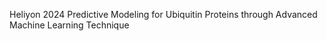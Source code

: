 Heliyon 2024
Predictive Modeling for Ubiquitin Proteins through Advanced Machine Learning
Technique


